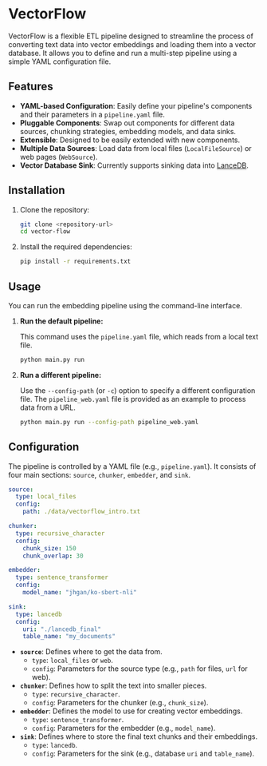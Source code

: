 # VectorFlow

VectorFlow is a flexible ETL pipeline designed to streamline the process of converting text data into vector embeddings and loading them into a vector database. It allows you to define and run a multi-step pipeline using a simple YAML configuration file.

## Features

- **YAML-based Configuration**: Easily define your pipeline's components and their parameters in a `pipeline.yaml` file.
- **Pluggable Components**: Swap out components for different data sources, chunking strategies, embedding models, and data sinks.
- **Extensible**: Designed to be easily extended with new components.
- **Multiple Data Sources**: Load data from local files (`LocalFileSource`) or web pages (`WebSource`).
- **Vector Database Sink**: Currently supports sinking data into [LanceDB](https://lancedb.github.io/lancedb/).

## Installation

1.  Clone the repository:
    ```bash
    git clone <repository-url>
    cd vector-flow
    ```

2.  Install the required dependencies:
    ```bash
    pip install -r requirements.txt
    ```

## Usage

You can run the embedding pipeline using the command-line interface.

1.  **Run the default pipeline:**

    This command uses the `pipeline.yaml` file, which reads from a local text file.

    ```bash
    python main.py run
    ```

2.  **Run a different pipeline:**

    Use the `--config-path` (or `-c`) option to specify a different configuration file. The `pipeline_web.yaml` file is provided as an example to process data from a URL.

    ```bash
    python main.py run --config-path pipeline_web.yaml
    ```

## Configuration

The pipeline is controlled by a YAML file (e.g., `pipeline.yaml`). It consists of four main sections: `source`, `chunker`, `embedder`, and `sink`.

```yaml
source:
  type: local_files
  config:
    path: ./data/vectorflow_intro.txt

chunker:
  type: recursive_character
  config:
    chunk_size: 150
    chunk_overlap: 30

embedder:
  type: sentence_transformer
  config:
    model_name: "jhgan/ko-sbert-nli"

sink:
  type: lancedb
  config:
    uri: "./lancedb_final"
    table_name: "my_documents"
```

- **`source`**: Defines where to get the data from.
  - `type`: `local_files` or `web`.
  - `config`: Parameters for the source type (e.g., `path` for files, `url` for web).
- **`chunker`**: Defines how to split the text into smaller pieces.
  - `type`: `recursive_character`.
  - `config`: Parameters for the chunker (e.g., `chunk_size`).
- **`embedder`**: Defines the model to use for creating vector embeddings.
  - `type`: `sentence_transformer`.
  - `config`: Parameters for the embedder (e.g., `model_name`).
- **`sink`**: Defines where to store the final text chunks and their embeddings.
  - `type`: `lancedb`.
  - `config`: Parameters for the sink (e.g., database `uri` and `table_name`).
